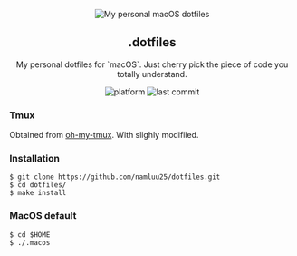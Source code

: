 <p align="center">
  <img src="screenshot.png" alt="My personal macOS dotfiles">
</p>

<h2 align="center">.dotfiles</h2>
<div align="center">
My personal dotfiles for `macOS`. Just cherry pick the piece of code you totally understand.

![platform](https://img.shields.io/badge/platform-macOS-blue)
![last commit](https://img.shields.io/github/last-commit/namluu25/dotfiles)
</div>

### Tmux

Obtained from [oh-my-tmux](https://github.com/gpakosz/.tmux). With slighly modifiied. 

### Installation

```shell
$ git clone https://github.com/namluu25/dotfiles.git
$ cd dotfiles/
$ make install
```

### MacOS default
```shell
$ cd $HOME
$ ./.macos
```
